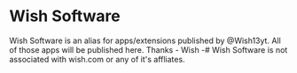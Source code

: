 # Wish Software
Wish Software is an alias for apps/extensions published by @Wish13yt.
All of those apps will be published here.
Thanks - Wish
-# Wish Software is not associated with wish.com or any of it's affliates.
